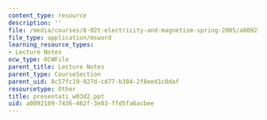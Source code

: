```yaml
---
content_type: resource
description: ''
file: /media/courses/8-02t-electricity-and-magnetism-spring-2005/a00921897436462f3e03ffd5fa6acbee_presentati_w03d2.ppt
file_type: application/msword
learning_resource_types:
- Lecture Notes
ocw_type: OCWFile
parent_title: Lecture Notes
parent_type: CourseSection
parent_uid: 8c57fc19-927d-cd77-b384-2f8eed1c0daf
resourcetype: Other
title: presentati_w03d2.ppt
uid: a0092189-7436-462f-3e03-ffd5fa6acbee
---
```

